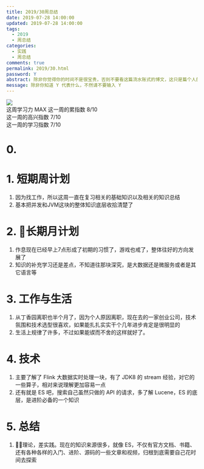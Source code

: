 ```yaml
---
title: 2019/30周总结
date: 2019-07-28 14:00:00
updated: 2019-07-28 14:00:00
tags:
  - 2019
  - 周总结
categories: 
  - 实践
  - 周总结
comments: true
permalink: 2019/30.html  
password: Y
abstract: 除非你觉得你的时间不是很宝贵，否则不要看这篇流水账式的博文，这只是篇个人的工作的学习一个总计而已，没有包含任何的技术细节
message: 除非你知道 Y 代表什么，不然请不要输入 Y
---
```


![][0]  
这周学习力 MAX
这一周的累指数 8/10  
这一周的高兴指数 7/10   
这一周的学习指数 7/10  

<!--more-->

# 0. 

# 1. 短期周计划

1. 因为找工作，所以这周一直在复习相关的基础知识以及相关的知识总结
2. 基本把并发和JVM这块的整体知识底层收拾清楚了

# 2. 长期月计划

1. 作息现在已经早上7点形成了初期的习惯了，游戏也戒了，整体往好的方向发展了
2. 知识的补充学习还是差点，不知道往那块深究，是大数据还是微服务或者是其它语言等

# 3. 工作与生活

1. 从丁香园离职也半个月了，因为个人原因离职，现在去的一家创业公司，技术氛围和技术选型很喜欢，如果能扎扎实实干个几年进步肯定是很明显的
2. 生活上规律了许多，不过如果能锲而不舍的这样就好了。

# 4. 技术

1. 主要了解了 Flink 大数据实时处理一块，有了 JDK8 的 stream 经验，对它的一些算子，相对来说理解更加容易一点
2. 还有就是 ES 吧，搜索自己虽然只做的 API 的请求，多了解 Lucene，ES 的底层，是进阶必备的一个知识


# 5. 总结

1. 理论，差实践。现在的知识来源很多，就像 ES，不仅有官方文档、书籍、还有各种各样的入门、进阶、源码的一些文章和视频，归根到底需要自己花时间去探索

[0]: https://leran2deeplearnjavawebtech.oss-cn-beijing.aliyuncs.com/background/2019-07-27%E7%86%AC%E5%A4%9C%E7%B3%BB%E5%88%97.jpg